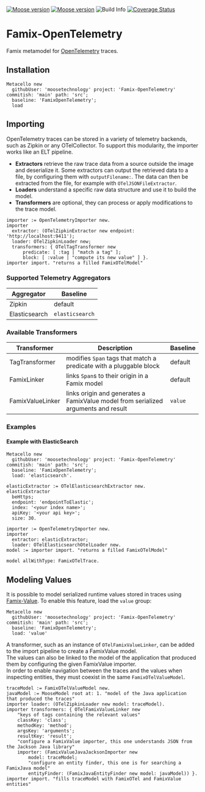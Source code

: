 [![Moose version](https://img.shields.io/badge/Moose-10-%23aac9ff.svg)](https://github.com/moosetechnology/Moose)
[![Moose version](https://img.shields.io/badge/Moose-11-%23aac9ff.svg)](https://github.com/moosetechnology/Moose)
![Build Info](https://github.com/moosetechnology/Famix-OpenTelemetry/workflows/CI/badge.svg)
[![Coverage Status](https://coveralls.io/repos/github/moosetechnology/Famix-OpenTelemetry/badge.svg?branch=main)](https://coveralls.io/github/moosetechnology/Famix-OpenTelemetry?branch=main)

# Famix-OpenTelemetry

Famix metamodel for [OpenTelemetry](https://opentelemetry.io) traces.

## Installation

```st
Metacello new
  githubUser: 'moosetechnology' project: 'Famix-OpenTelemetry' commitish: 'main' path: 'src';
  baseline: 'FamixOpenTelemetry';
  load
```

## Importing

OpenTelemetry traces can be stored in a variety of telemetry backends, such as Zipkin or any OTelCollector.
To support this modularity, the importer works like an ELT pipeline.  
- **Extractors** retrieve the raw trace data from a source outside the image and deserialize it.
Some extractors can output the retrieved data to a file, by configuring them with `outputFilename:`.
The data can then be extracted from the file, for example with `OTelJSONFileExtractor`.  
- **Loaders** understand a specific raw data structure and use it to build the model.  
- **Transformers** are optional, they can process or apply modifications to the trace model.

```st
importer := OpenTelemetryImporter new.
importer
  extractor: (OTelZipkinExtractor new endpoint: 'http://localhost:9411');
  loader: OTelZipkinLoader new;
  transformers: { OTelTagTransformer new
      predicate: [ :tag | "match a tag" ];
      block: [ :value | "compute its new value" ] }.
importer import. "returns a filled FamixOTelModel"
```

### Supported Telemetry Aggregators

| Aggregator | Baseline |
|---|---|
| Zipkin | default |
| Elasticsearch | `elasticsearch` |

### Available Transformers

| Transformer | Description | Baseline |
|---|---|---|
| TagTransformer | modifies `Span` tags that match a predicate with a pluggable block | default |
| FamixLinker | links `Span`s to their origin in a Famix model | default |
| FamixValueLinker | links origin and generates a FamixValue model from serialized arguments and result | `value` |

### Examples

#### Example with ElasticSearch

```st
Metacello new
  githubUser: 'moosetechnology' project: 'Famix-OpenTelemetry' commitish: 'main' path: 'src';
  baseline: 'FamixOpenTelemetry';
  load: 'elasticsearch'.

elasticExtractor := OTelElasticsearchExtractor new.
elasticExtractor
  beHttps;
  endpoint: 'endpointToElastic';
  index: '<your index name>';
  apiKey: '<your api key>';
  size: 30.

importer := OpenTelemetryImporter new.
importer
  extractor: elasticExtractor;
  loader: OTelElasticsearchOtelLoader new.
model := importer import. "returns a filled FamixOTelModel"

model allWithType: FamixOTelTrace.
```

## Modeling Values

It is possible to model serialized runtime values stored in traces using [Famix-Value](https://github.com/moosetechnology/Famix-Value).
To enable this feature, load the `value` group:

```st
Metacello new
  githubUser: 'moosetechnology' project: 'Famix-OpenTelemetry' commitish: 'main' path: 'src';
  baseline: 'FamixOpenTelemetry';
  load: 'value'
```

A transformer, such as an instance of `OTelFamixValueLinker`, can be added to the import pipeline to create a FamixValue model.  
The values can also be linked to the model of the application that produced them by configuring the given FamixValue importer.  
In order to enable navigation between the traces and the values when inspecting entities, they must coexist in the same `FamixOTelValueModel`.  

```st
traceModel := FamixOTelValueModel new.
javaModel := MooseModel root at: 1. "model of the Java application that produced the traces"
importer loader: (OTelZipkinLoader new model: traceModel).
importer transformers: { OTelFamixValueLinker new
    "keys of tags containing the relevant values"
    classKey: 'class';
    methodKey: 'method';
    argsKey: 'arguments';
    resultKey: 'result';
    "configure a FamixValue importer, this one understands JSON from the Jackson Java library"
    importer: (FamixValueJavaJacksonImporter new
        model: traceModel;
        "configure an entity finder, this one is for searching a FamixJava model"
        entityFinder: (FamixJavaEntityFinder new model: javaModel)) }.
importer import. "fills traceModel with FamixOTel and FamixValue entities"
```
